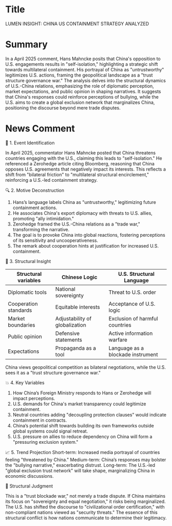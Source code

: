# Title
LUMEN INSIGHT: CHINA US CONTAINMENT STRATEGY ANALYZED

# Summary
In a April 2025 comment, Hans Mahncke posits that China's opposition to U.S. engagements results in "self-isolation," highlighting a strategic shift towards multilateral containment. His portrayal of China as "untrustworthy" legitimizes U.S. actions, framing the geopolitical landscape as a "trust structure governance war." The analysis delves into the structural dynamics of U.S.-China relations, emphasizing the role of diplomatic perception, market expectations, and public opinion in shaping narratives. It suggests that China's responses could reinforce perceptions of bullying, while the U.S. aims to create a global exclusion network that marginalizes China, positioning the discourse beyond mere trade disputes.

# News Comment
🧩 1. Event Identification

In April 2025, commentator Hans Mahncke posted that China threatens countries engaging with the U.S., claiming this leads to "self-isolation." He referenced a Zerohedge article citing Bloomberg, reasoning that China opposes U.S. agreements that negatively impact its interests. This reflects a shift from "bilateral friction" to "multilateral structural encirclement," reinforcing a U.S.-led containment strategy.

🔍 2. Motive Deconstruction
1. Hans’s language labels China as "untrustworthy," legitimizing future containment actions.
2. He associates China's export diplomacy with threats to U.S. allies, promoting "ally intimidation."
3. Zerohedge framed the U.S.-China relations as a "trade war," transforming the narrative.
4. The goal is to provoke China into global reactions, fostering perceptions of its sensitivity and uncooperativeness.
5. The remark about cooperation hints at justification for increased U.S. containment.

🧠 3. Structural Insight

| Structural variables | Chinese Logic | U.S. Structural Language |
|---|---|---|
| Diplomatic tools | National sovereignty | Threat to U.S. order |
| Cooperation standards | Equitable interests | Acceptance of U.S. logic |
| Market boundaries | Adjustability of globalization | Exclusion of harmful countries |
| Public opinion | Defensive statements | Active information warfare |
| Expectations | Propaganda as a tool | Language as a blockade instrument |

China views geopolitical competition as bilateral negotiations, while the U.S. sees it as a "trust structure governance war."

💥 4. Key Variables
1. How China’s Foreign Ministry responds to Hans or Zerohedge will impact perceptions.
2. U.S. demands for China's market transparency could legitimize containment.
3. Neutral countries adding "decoupling protection clauses" would indicate containment in contracts.
4. China’s potential shift towards building its own frameworks outside global systems could signal retreat.
5. U.S. pressure on allies to reduce dependency on China will form a "pressuring exclusion system."

📈 5. Trend Projection
Short-term: Increased media portrayal of countries feeling "threatened by China."
Medium-term: China’s responses may bolster the "bullying narrative," exacerbating distrust.
Long-term: The U.S.-led "global exclusion trust network" will take shape, marginalizing China in economic discussions.

🎯 Structural Judgment

This is a "trust blockade war," not merely a trade dispute. If China maintains its focus on "sovereignty and equal negotiation," it risks being marginalized. The U.S. has shifted the discourse to "civilizational order certification," with non-compliant nations viewed as "security threats." The essence of this structural conflict is how nations communicate to determine their legitimacy.
